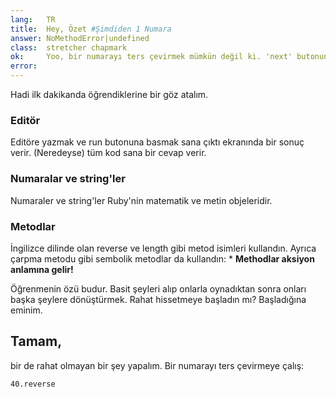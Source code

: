 ```yaml
---
lang:   TR
title:  Hey, Özet #Şimdiden 1 Numara
answer: NoMethodError|undefined
class:  stretcher chapmark
ok:     Yoo, bir numarayı ters çevirmek mümkün değil ki. 'next' butonuna bas
error:  
---
```


Hadi ilk dakikanda öğrendiklerine bir göz atalım.

### Editör
Editöre yazmak ve run butonuna basmak sana çıktı ekranında bir sonuç verir.
(Neredeyse) tüm kod sana bir cevap verir.

### Numaralar ve string'ler
Numaraler ve string'ler Ruby'nin matematik ve metin objeleridir.

### Metodlar  
İngilizce dilinde olan reverse ve length gibi metod isimleri kullandın. Ayrıca çarpma metodu
gibi sembolik metodlar da kullandın: \*
__Methodlar aksiyon anlamına gelir!__

Öğrenmenin özü budur. Basit şeyleri alıp onlarla oynadıktan sonra onları başka şeylere dönüştürmek.
Rahat hissetmeye başladın mı? Başladığına eminim.

## Tamam,
bir de rahat olmayan bir şey yapalım. Bir numarayı ters çevirmeye çalış:

    40.reverse

